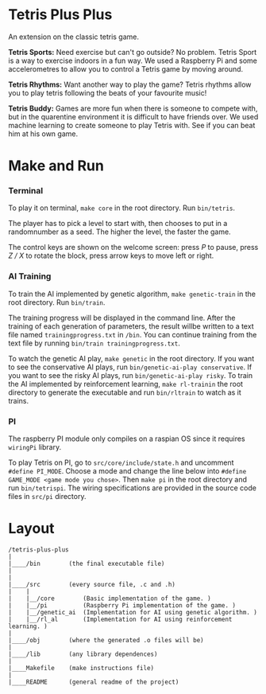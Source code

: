 # Tetris Plus Plus

An extension on the classic tetris game. 

**Tetris Sports:**
Need exercise but can't go outside? No problem. Tetris Sport is a way  to exercise indoors in a fun way. We used a Raspberry Pi and some accelerometres to allow you to control a Tetris game by moving around.

**Tetris Rhythms:**
Want another way to play the game? Tetris rhythms allow you to play tetris following the beats of your favourite music!

**Tetris Buddy:**
Games are more fun when there is someone to compete with, but in the quarentine environment it is difficult to have friends over. We used machine learning to create someone to play Tetris with. See if you can beat him at his own game.



# Make and Run

### Terminal
To play it on terminal, `make core` in the root directory. Run `bin/tetris`.

The player has to pick a level to start with, then chooses to put in a randomnumber as a seed. The higher the level, the faster the game. 

The control keys are shown on the welcome screen:  press *P* to pause, press *Z / X* to rotate the block, press arrow keys to move left or right.

### AI Training
To train the AI implemented by genetic algorithm, `make genetic-train` in the root directory. Run `bin/train`.

The training progress will be displayed in the command line. After the training of each generation of parameters, the result willbe written to a text file named `trainingprogress.txt` in `/bin`.  You can continue training from the text file by running `bin/train trainingprogress.txt`.

To watch the genetic AI play, `make genetic` in the root directory. If you want to see the conservative AI plays, run `bin/genetic-ai-play conservative`. If you want to see the risky AI plays, run `bin/genetic-ai-play risky`. To train the AI implemented by reinforcement learning, `make rl-trainin` the root directory to generate the executable and run `bin/rltrain` to watch as it trains.

### PI
The raspberry PI module only compiles on a raspian OS since it requires `wiringPi` library.

To play Tetris on PI, go to `src/core/include/state.h` and uncomment `#define PI_MODE`. Choose a mode and change the line below into `#define GAME_MODE <game mode you chose>`. Then `make pi` in the root directory and run `bin/tetrispi`. The wiring specifications are provided in the source code files in `src/pi` directory.

# Layout
    /tetris-plus-plus
    |
    |____/bin        (the final executable file)
    |
    |
    |____/src        (every source file, .c and .h)
    |    |
    |    |__/core        (Basic implementation of the game. )
    |    |__/pi          (Raspberry Pi implementation of the game. )
    |    |__/genetic_ai  (Implementation for AI using genetic algorithm. )
    |    |__/rl_al       (Implementation for AI using reinforcement learning. )
    |
    |____/obj        (where the generated .o files will be)
    |
    |____/lib        (any library dependences)
    |
    |____Makefile    (make instructions file)
    |
    |____README      (general readme of the project)
